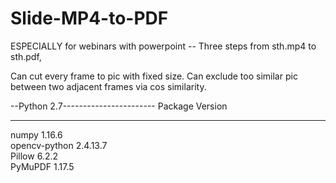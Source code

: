 # Slide-MP4-to-PDF

ESPECIALLY for webinars with powerpoint
  -- Three steps from sth.mp4 to sth.pdf, 

Can cut every frame to pic with fixed size.
Can exclude too similar pic between two adjacent frames via cos similarity.

--Python 2.7-----------------------
Package       	Version            
------------- 	-------------------
numpy         	1.16.6             
opencv-python 	2.4.13.7           
Pillow        	6.2.2                       
PyMuPDF       	1.17.5                 
